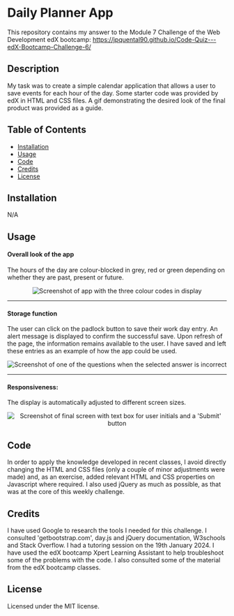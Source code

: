 # Daily Planner App

This repository contains my answer to the Module 7 Challenge of the Web Development edX bootcamp: https://jpquental90.github.io/Code-Quiz---edX-Bootcamp-Challenge-6/

## Description

My task was to create a simple calendar application that allows a user to save events for each hour of the day. Some starter code was provided by edX in HTML and CSS files. A gif demonstrating the desired look of the final product was provided as a guide. 

## Table of Contents

* [Installation](#installation)
* [Usage](#usage)
* [Code](#code)
* [Credits](#credits)
* [License](#license)

## Installation

N/A

## Usage

#### Overall look of the app

The hours of the day are colour-blocked in grey, red or green depending on whether they are past, present or future.

<center>

![Screenshot of app with the three colour codes in display](assets/images/Screenshot%20app%201.png)
</center>

---
#### Storage function

The user can click on the padlock button to save their work day entry. An alert message is displayed to confirm the successful save. Upon refresh of the page, the information remains available to the user. I have saved and left these entries as an example of how the app could be used.

<center>

![Screenshot of one of the questions when the selected answer is incorrect](assets/images/Screenshot%20app%202.png)
</center>

---
#### Responsiveness:

The display is automatically adjusted to different screen sizes.

<center>

![Screenshot of final screen with text box for user initials and a 'Submit' button](assets/images/Screenshot%20app%203.png)
</center>

## Code

In order to apply the knowledge developed in recent classes, I avoid directly changing the HTML and CSS files (only a couple of minor adjustments were made) and, as an exercise, added relevant HTML and CSS properties on Javascript where required. I also used jQuery as much as possible, as that was at the core of this weekly challenge.

## Credits

I have used Google to research the tools I needed for this challenge. I consulted 'getbootstrap.com', day.js and jQuery documentation, W3schools and Stack Overflow. I had a tutoring session on the 19th January 2024. I have used the edX bootcamp Xpert Learning Assistant to help troubleshoot some of the problems with the code. I also consulted some of the material from the edX bootcamp classes.

## License

Licensed under the MIT license.